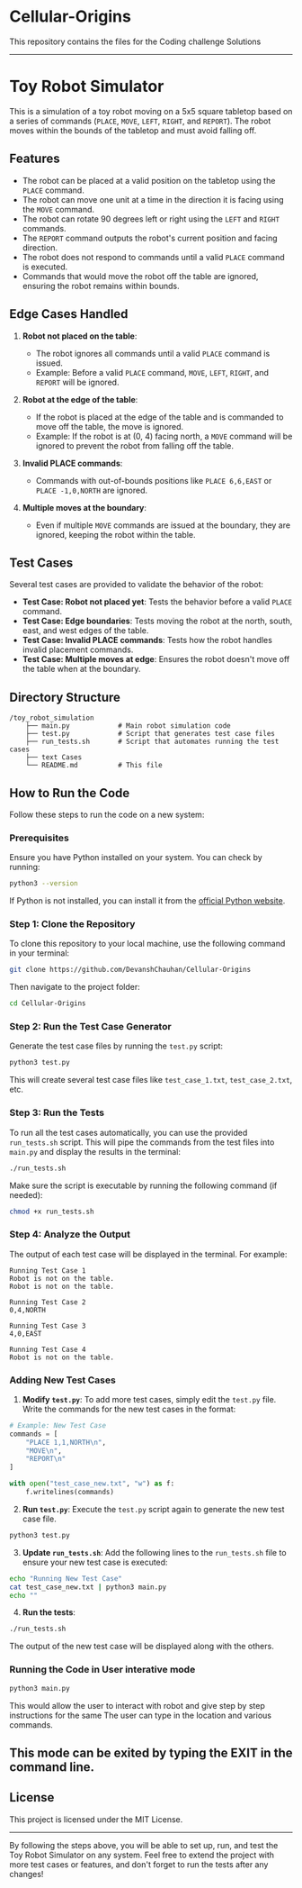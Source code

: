 # Cellular-Origins
This repository contains the files for the Coding challenge  Solutions

---

# Toy Robot Simulator

This is a simulation of a toy robot moving on a 5x5 square tabletop based on a series of commands (`PLACE`, `MOVE`, `LEFT`, `RIGHT`, and `REPORT`). The robot moves within the bounds of the tabletop and must avoid falling off.

## Features

- The robot can be placed at a valid position on the tabletop using the `PLACE` command.
- The robot can move one unit at a time in the direction it is facing using the `MOVE` command.
- The robot can rotate 90 degrees left or right using the `LEFT` and `RIGHT` commands.
- The `REPORT` command outputs the robot's current position and facing direction.
- The robot does not respond to commands until a valid `PLACE` command is executed.
- Commands that would move the robot off the table are ignored, ensuring the robot remains within bounds.

## Edge Cases Handled

1. **Robot not placed on the table**: 
   - The robot ignores all commands until a valid `PLACE` command is issued.
   - Example: Before a valid `PLACE` command, `MOVE`, `LEFT`, `RIGHT`, and `REPORT` will be ignored.
   
2. **Robot at the edge of the table**: 
   - If the robot is placed at the edge of the table and is commanded to move off the table, the move is ignored.
   - Example: If the robot is at (0, 4) facing north, a `MOVE` command will be ignored to prevent the robot from falling off the table.

3. **Invalid PLACE commands**: 
   - Commands with out-of-bounds positions like `PLACE 6,6,EAST` or `PLACE -1,0,NORTH` are ignored.

4. **Multiple moves at the boundary**: 
   - Even if multiple `MOVE` commands are issued at the boundary, they are ignored, keeping the robot within the table.

## Test Cases

Several test cases are provided to validate the behavior of the robot:

- **Test Case: Robot not placed yet**: Tests the behavior before a valid `PLACE` command.
- **Test Case: Edge boundaries**: Tests moving the robot at the north, south, east, and west edges of the table.
- **Test Case: Invalid PLACE commands**: Tests how the robot handles invalid placement commands.
- **Test Case: Multiple moves at edge**: Ensures the robot doesn't move off the table when at the boundary.

## Directory Structure

```
/toy_robot_simulation
    ├── main.py            # Main robot simulation code
    ├── test.py            # Script that generates test case files
    ├── run_tests.sh       # Script that automates running the test cases
    ├── text Cases 
    └── README.md          # This file
```

## How to Run the Code

Follow these steps to run the code on a new system:

### Prerequisites

Ensure you have Python installed on your system. You can check by running:

```bash
python3 --version
```

If Python is not installed, you can install it from the [official Python website](https://www.python.org/).

### Step 1: Clone the Repository

To clone this repository to your local machine, use the following command in your terminal:

```bash
git clone https://github.com/DevanshChauhan/Cellular-Origins
```

Then navigate to the project folder:

```bash
cd Cellular-Origins
```

### Step 2: Run the Test Case Generator

Generate the test case files by running the `test.py` script:

```bash
python3 test.py
```

This will create several test case files like `test_case_1.txt`, `test_case_2.txt`, etc.

### Step 3: Run the Tests

To run all the test cases automatically, you can use the provided `run_tests.sh` script. This will pipe the commands from the test files into `main.py` and display the results in the terminal:

```bash
./run_tests.sh
```

Make sure the script is executable by running the following command (if needed):

```bash
chmod +x run_tests.sh
```

### Step 4: Analyze the Output

The output of each test case will be displayed in the terminal. For example:

```
Running Test Case 1
Robot is not on the table.
Robot is not on the table.

Running Test Case 2
0,4,NORTH

Running Test Case 3
4,0,EAST

Running Test Case 4
Robot is not on the table.
```

### Adding New Test Cases

1. **Modify `test.py`**: To add more test cases, simply edit the `test.py` file. Write the commands for the new test cases in the format:

```python
# Example: New Test Case
commands = [
    "PLACE 1,1,NORTH\n",
    "MOVE\n",
    "REPORT\n"
]

with open("test_case_new.txt", "w") as f:
    f.writelines(commands)
```

2. **Run `test.py`**: Execute the `test.py` script again to generate the new test case file.

```bash
python3 test.py
```

3. **Update `run_tests.sh`**: Add the following lines to the `run_tests.sh` file to ensure your new test case is executed:

```bash
echo "Running New Test Case"
cat test_case_new.txt | python3 main.py
echo ""
```

4. **Run the tests**:

```bash
./run_tests.sh
```

The output of the new test case will be displayed along with the others.
### Running the Code in User interative mode
```bash
python3 main.py
```
This would allow the user to interact with robot and give step by step instructions for the same
The user can type in the location and various commands.

This mode can be exited by typing the EXIT in the command line.
---

## License

This project is licensed under the MIT License.

---

By following the steps above, you will be able to set up, run, and test the Toy Robot Simulator on any system. Feel free to extend the project with more test cases or features, and don't forget to run the tests after any changes!